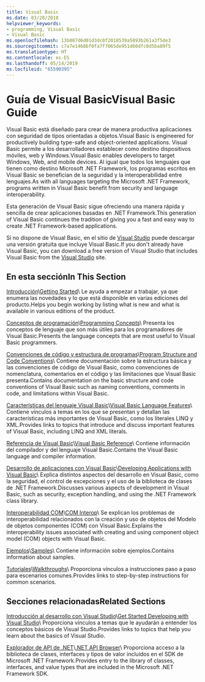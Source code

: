 ```yaml
---
title: Visual Basic
ms.date: 03/28/2018
helpviewer_keywords:
- programming, Visual Basic
- Visual Basic
ms.openlocfilehash: 13b887d6d01d3dc0f2018539a5893b261a3f5de3
ms.sourcegitcommit: c7a7e1468bf0fa7f7065de951d60dfc8d5ba89f5
ms.translationtype: HT
ms.contentlocale: es-ES
ms.lasthandoff: 05/14/2019
ms.locfileid: "65590395"
---
```

# <a name="visual-basic-guide"></a><span data-ttu-id="c69e6-102">Guía de Visual Basic</span><span class="sxs-lookup"><span data-stu-id="c69e6-102">Visual Basic Guide</span></span>

<span data-ttu-id="c69e6-103">Visual Basic está diseñado para crear de manera productiva aplicaciones con seguridad de tipos orientadas a objetos.</span><span class="sxs-lookup"><span data-stu-id="c69e6-103">Visual Basic is engineered for productively building type-safe and object-oriented applications.</span></span> <span data-ttu-id="c69e6-104">Visual Basic permite a los desarrolladores establecer como destino dispositivos móviles, web y Windows.</span><span class="sxs-lookup"><span data-stu-id="c69e6-104">Visual Basic enables developers to target Windows, Web, and mobile devices.</span></span> <span data-ttu-id="c69e6-105">Al igual que todos los lenguajes que tienen como destino Microsoft .NET Framework, los programas escritos en Visual Basic se benefician de la seguridad y la interoperabilidad entre lenguajes.</span><span class="sxs-lookup"><span data-stu-id="c69e6-105">As with all languages targeting the Microsoft .NET Framework, programs written in Visual Basic benefit from security and language interoperability.</span></span>  
  
<span data-ttu-id="c69e6-106">Esta generación de Visual Basic sigue ofreciendo una manera rápida y sencilla de crear aplicaciones basadas en .NET Framework.</span><span class="sxs-lookup"><span data-stu-id="c69e6-106">This generation of Visual Basic continues the tradition of giving you a fast and easy way to create .NET Framework-based applications.</span></span>  

<span data-ttu-id="c69e6-107">Si no dispone de Visual Basic, en el sitio de [Visual Studio](https://aka.ms/vsdownload?utm_source=mscom&utm_campaign=msdocs) puede descargar una versión gratuita que incluye Visual Basic.</span><span class="sxs-lookup"><span data-stu-id="c69e6-107">If you don't already have Visual Basic, you can download a free version of Visual Studio that includes Visual Basic from the [Visual Studio](https://aka.ms/vsdownload?utm_source=mscom&utm_campaign=msdocs) site.</span></span>

## <a name="in-this-section"></a><span data-ttu-id="c69e6-108">En esta sección</span><span class="sxs-lookup"><span data-stu-id="c69e6-108">In This Section</span></span>  

<span data-ttu-id="c69e6-109">[Introducción](../visual-basic/getting-started/index.md)\\</span><span class="sxs-lookup"><span data-stu-id="c69e6-109">[Getting Started](../visual-basic/getting-started/index.md)\\</span></span>
<span data-ttu-id="c69e6-110">Le ayuda a empezar a trabajar, ya que enumera las novedades y lo que está disponible en varias ediciones del producto.</span><span class="sxs-lookup"><span data-stu-id="c69e6-110">Helps you begin working by listing what is new and what is available in various editions of the product.</span></span>  
   
<span data-ttu-id="c69e6-111">[Conceptos de programación](../visual-basic/programming-guide/concepts/index.md)\\</span><span class="sxs-lookup"><span data-stu-id="c69e6-111">[Programming Concepts](../visual-basic/programming-guide/concepts/index.md)\\</span></span>
<span data-ttu-id="c69e6-112">Presenta los conceptos de lenguaje que son más útiles para los programadores de Visual Basic.</span><span class="sxs-lookup"><span data-stu-id="c69e6-112">Presents the language concepts that are most useful to Visual Basic programmers.</span></span>

<span data-ttu-id="c69e6-113">[Convenciones de código y estructura de programas](../visual-basic/programming-guide/program-structure/program-structure-and-code-conventions.md)\\</span><span class="sxs-lookup"><span data-stu-id="c69e6-113">[Program Structure and Code Conventions](../visual-basic/programming-guide/program-structure/program-structure-and-code-conventions.md)\\</span></span>
<span data-ttu-id="c69e6-114">Contiene documentación sobre la estructura básica y las convenciones de código de Visual Basic, como convenciones de nomenclatura, comentarios en el código y las limitaciones que Visual Basic presenta.</span><span class="sxs-lookup"><span data-stu-id="c69e6-114">Contains documentation on the basic structure and code conventions of Visual Basic such as naming conventions, comments in code, and limitations within Visual Basic.</span></span>  
  
<span data-ttu-id="c69e6-115">[Características del lenguaje Visual Basic](../visual-basic/programming-guide/language-features/index.md)\\</span><span class="sxs-lookup"><span data-stu-id="c69e6-115">[Visual Basic Language Features](../visual-basic/programming-guide/language-features/index.md)\\</span></span>
<span data-ttu-id="c69e6-116">Contiene vínculos a temas en los que se presentan y detallan las características más importantes de Visual Basic, como los literales LINQ y XML.</span><span class="sxs-lookup"><span data-stu-id="c69e6-116">Provides links to topics that introduce and discuss important features of Visual Basic, including LINQ and XML literals.</span></span>  
   
<span data-ttu-id="c69e6-117">[Referencia de Visual Basic](../visual-basic/reference/index.md)\\</span><span class="sxs-lookup"><span data-stu-id="c69e6-117">[Visual Basic Reference](../visual-basic/reference/index.md)\\</span></span>
<span data-ttu-id="c69e6-118">Contiene información del compilador y del lenguaje Visual Basic.</span><span class="sxs-lookup"><span data-stu-id="c69e6-118">Contains the Visual Basic language and compiler information.</span></span>  

<span data-ttu-id="c69e6-119">[Desarrollo de aplicaciones con Visual Basic](../visual-basic/developing-apps/index.md)\\</span><span class="sxs-lookup"><span data-stu-id="c69e6-119">[Developing Applications with Visual Basic](../visual-basic/developing-apps/index.md)\\</span></span>
<span data-ttu-id="c69e6-120">Explica distintos aspectos del desarrollo en Visual Basic, como la seguridad, el control de excepciones y el uso de la biblioteca de clases de .NET Framework.</span><span class="sxs-lookup"><span data-stu-id="c69e6-120">Discusses various aspects of development in Visual Basic, such as security, exception handling, and using the .NET Framework class library.</span></span>

<span data-ttu-id="c69e6-121">[Interoperabilidad COM](../visual-basic/programming-guide/com-interop/index.md)\\</span><span class="sxs-lookup"><span data-stu-id="c69e6-121">[COM Interop](../visual-basic/programming-guide/com-interop/index.md)\\</span></span>
<span data-ttu-id="c69e6-122">Se explican los problemas de interoperabilidad relacionados con la creación y uso de objetos del Modelo de objetos componentes (COM) con Visual Basic.</span><span class="sxs-lookup"><span data-stu-id="c69e6-122">Explains the interoperability issues associated with creating and using component object model (COM) objects with Visual Basic.</span></span>  
  
<span data-ttu-id="c69e6-123">[Ejemplos](../visual-basic/sample-applications.md)\\</span><span class="sxs-lookup"><span data-stu-id="c69e6-123">[Samples](../visual-basic/sample-applications.md)\\</span></span>
<span data-ttu-id="c69e6-124">Contiene información sobre ejemplos.</span><span class="sxs-lookup"><span data-stu-id="c69e6-124">Contains information about samples.</span></span>  
  
<span data-ttu-id="c69e6-125">[Tutoriales](../visual-basic/walkthroughs.md)\\</span><span class="sxs-lookup"><span data-stu-id="c69e6-125">[Walkthroughs](../visual-basic/walkthroughs.md)\\</span></span>
<span data-ttu-id="c69e6-126">Proporciona vínculos a instrucciones paso a paso para escenarios comunes.</span><span class="sxs-lookup"><span data-stu-id="c69e6-126">Provides links to step-by-step instructions for common scenarios.</span></span>  
  
## <a name="related-sections"></a><span data-ttu-id="c69e6-127">Secciones relacionadas</span><span class="sxs-lookup"><span data-stu-id="c69e6-127">Related Sections</span></span>  

<span data-ttu-id="c69e6-128">[Introducción al desarrollo con Visual Studio](/visualstudio/ide/get-started-developing-with-visual-studio)\\</span><span class="sxs-lookup"><span data-stu-id="c69e6-128">[Get Started Developing with Visual Studio](/visualstudio/ide/get-started-developing-with-visual-studio)\\</span></span>
<span data-ttu-id="c69e6-129">Proporciona vínculos a temas que le ayudarán a entender los conceptos básicos de Visual Studio.</span><span class="sxs-lookup"><span data-stu-id="c69e6-129">Provides links to topics that help you learn about the basics of Visual Studio.</span></span>  
  
<span data-ttu-id="c69e6-130">[Explorador de API de .NET](../../api/index.md)\\</span><span class="sxs-lookup"><span data-stu-id="c69e6-130">[.NET API Browser](../../api/index.md)\\</span></span>
<span data-ttu-id="c69e6-131">Proporciona acceso a la biblioteca de clases, interfaces y tipos de valor incluidos en el SDK de Microsoft .NET Framework.</span><span class="sxs-lookup"><span data-stu-id="c69e6-131">Provides entry to the library of classes, interfaces, and value types that are included in the Microsoft .NET Framework SDK.</span></span>
